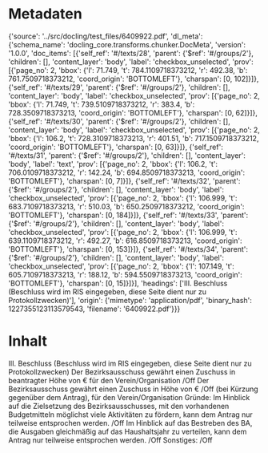 # Metadaten
{'source': '../src/docling/test_files/6409922.pdf', 'dl_meta': {'schema_name': 'docling_core.transforms.chunker.DocMeta', 'version': '1.0.0', 'doc_items': [{'self_ref': '#/texts/28', 'parent': {'$ref': '#/groups/2'}, 'children': [], 'content_layer': 'body', 'label': 'checkbox_unselected', 'prov': [{'page_no': 2, 'bbox': {'l': 71.749, 't': 784.1109718373212, 'r': 492.38, 'b': 761.7509718373212, 'coord_origin': 'BOTTOMLEFT'}, 'charspan': [0, 102]}]}, {'self_ref': '#/texts/29', 'parent': {'$ref': '#/groups/2'}, 'children': [], 'content_layer': 'body', 'label': 'checkbox_unselected', 'prov': [{'page_no': 2, 'bbox': {'l': 71.749, 't': 739.5109718373212, 'r': 383.4, 'b': 728.3509718373213, 'coord_origin': 'BOTTOMLEFT'}, 'charspan': [0, 62]}]}, {'self_ref': '#/texts/30', 'parent': {'$ref': '#/groups/2'}, 'children': [], 'content_layer': 'body', 'label': 'checkbox_unselected', 'prov': [{'page_no': 2, 'bbox': {'l': 106.2, 't': 728.3109718373213, 'r': 401.51, 'b': 717.1509718373212, 'coord_origin': 'BOTTOMLEFT'}, 'charspan': [0, 63]}]}, {'self_ref': '#/texts/31', 'parent': {'$ref': '#/groups/2'}, 'children': [], 'content_layer': 'body', 'label': 'text', 'prov': [{'page_no': 2, 'bbox': {'l': 106.2, 't': 706.0109718373212, 'r': 142.24, 'b': 694.8509718373213, 'coord_origin': 'BOTTOMLEFT'}, 'charspan': [0, 7]}]}, {'self_ref': '#/texts/32', 'parent': {'$ref': '#/groups/2'}, 'children': [], 'content_layer': 'body', 'label': 'checkbox_unselected', 'prov': [{'page_no': 2, 'bbox': {'l': 106.999, 't': 683.7109718373213, 'r': 510.03, 'b': 650.2509718373212, 'coord_origin': 'BOTTOMLEFT'}, 'charspan': [0, 184]}]}, {'self_ref': '#/texts/33', 'parent': {'$ref': '#/groups/2'}, 'children': [], 'content_layer': 'body', 'label': 'checkbox_unselected', 'prov': [{'page_no': 2, 'bbox': {'l': 106.999, 't': 639.1109718373212, 'r': 492.27, 'b': 616.8509718373213, 'coord_origin': 'BOTTOMLEFT'}, 'charspan': [0, 153]}]}, {'self_ref': '#/texts/34', 'parent': {'$ref': '#/groups/2'}, 'children': [], 'content_layer': 'body', 'label': 'checkbox_unselected', 'prov': [{'page_no': 2, 'bbox': {'l': 107.149, 't': 605.7109718373213, 'r': 188.12, 'b': 594.5509718373213, 'coord_origin': 'BOTTOMLEFT'}, 'charspan': [0, 15]}]}], 'headings': ['III. Beschluss (Beschluss wird im RIS eingegeben, diese Seite dient nur zu Protokollzwecken)'], 'origin': {'mimetype': 'application/pdf', 'binary_hash': 1227355123113579543, 'filename': '6409922.pdf'}}}

# Inhalt
III. Beschluss (Beschluss wird im RIS eingegeben, diese Seite dient nur zu Protokollzwecken)
Der Bezirksausschuss gewährt einen Zuschuss in beantragter Höhe von € für den Verein/Organisation /Off
Der Bezirksausschuss gewährt einen Zuschuss in Höhe von € /Off
(bei Kürzung gegenüber dem Antrag), für den Verein/Organisation
Gründe:
Im Hinblick auf die Zielsetzung des Bezirksausschusses, mit den vorhandenen Budgetmitteln möglichst viele Aktivitäten zu fördern, kann dem Antrag nur teilweise entsprochen werden. /Off
Im Hinblick auf das Bestreben des BA, die Ausgaben gleichmäßig auf das Haushaltsjahr zu verteilen, kann dem Antrag nur teilweise entsprochen werden. /Off
Sonstiges: /Off